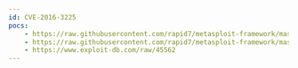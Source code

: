 ```yaml
---
id: CVE-2016-3225
pocs:
    - https://raw.githubusercontent.com/rapid7/metasploit-framework/master/modules/exploits/windows/local/ms16_075_reflection.rb
    - https://raw.githubusercontent.com/rapid7/metasploit-framework/master/modules/exploits/windows/local/ms16_075_reflection_juicy.rb
    - https://www.exploit-db.com/raw/45562
---
```

